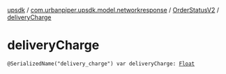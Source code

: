 [upsdk](../../index.md) / [com.urbanpiper.upsdk.model.networkresponse](../index.md) / [OrderStatusV2](index.md) / [deliveryCharge](./delivery-charge.md)

# deliveryCharge

`@SerializedName("delivery_charge") var deliveryCharge: `[`Float`](https://kotlinlang.org/api/latest/jvm/stdlib/kotlin/-float/index.html)